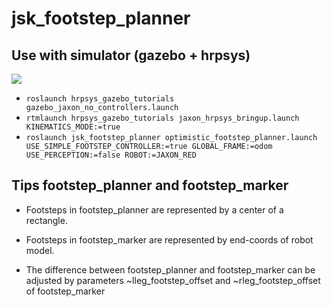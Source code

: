 jsk_footstep_planner
=====================


## Use with simulator (gazebo + hrpsys)

![](images/jaxon_footstep_planner_gazebo_no_perception.png)
* `roslaunch hrpsys_gazebo_tutorials gazebo_jaxon_no_controllers.launch`
* `rtmlaunch hrpsys_gazebo_tutorials jaxon_hrpsys_bringup.launch KINEMATICS_MODE:=true`
* `roslaunch jsk_footstep_planner optimistic_footstep_planner.launch USE_SIMPLE_FOOTSTEP_CONTROLLER:=true GLOBAL_FRAME:=odom USE_PERCEPTION:=false ROBOT:=JAXON_RED`


## Tips footstep_planner and footstep_marker

* Footsteps in footstep_planner are represented by a center of a rectangle.

* Footsteps in footstep_marker are represented by end-coords of robot model.

* The difference between footstep_planner and footstep_marker can be adjusted by parameters ~lleg_footstep_offset and ~rleg_footstep_offset of footstep_marker
